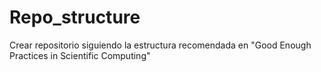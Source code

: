 # Repo_structure
Crear repositorio siguiendo la estructura recomendada en "Good Enough Practices in Scientific Computing"
